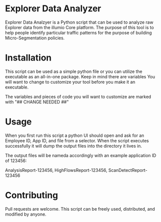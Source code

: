 # Explorer Data Analyzer

Explorer Data Analzyer is a Python script that can be used to analyze raw Explorer data from the illumio Core platform.
The purpose of this tool is to help people identify particular traffic patterns for the purpose of building Micro-Segmentation policies.

# Installation

This script can be used as a simple python file or you can utilize the executable as an all-in-one package. Keep in mind there are variables
You will want to change to customize your tool before you make it an executable. 

The variables and pieces of code you will want to customize are marked with "## CHANGE NEEDED ##"


# Usage

When you first run this script a python UI should open and ask for an Employee ID, App ID, and file from a selector.
When the script executes successfully it will dump the output files into the directory it lives in.

The output files will be nameda accordingly with an example application ID of 123456:

AnalysisReport-123456, HighFlowsReport-123456, ScanDetectReport-123456

# Contributing

Pull requests are welcome. This script can be freely used, distributed, and modified by anyone.
